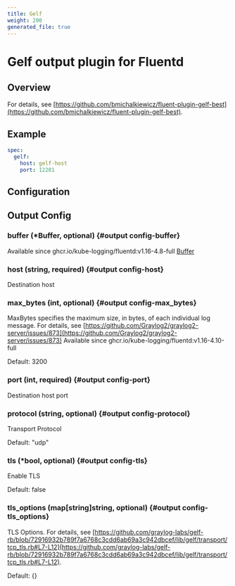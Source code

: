 ```yaml
---
title: Gelf
weight: 200
generated_file: true
---
```


# Gelf output plugin for Fluentd
## Overview

For details, see [https://github.com/bmichalkiewicz/fluent-plugin-gelf-best](https://github.com/bmichalkiewicz/fluent-plugin-gelf-best).

## Example
```yaml
spec:
  gelf:
    host: gelf-host
    port: 12201
```


## Configuration
## Output Config

### buffer (*Buffer, optional) {#output config-buffer}

Available since ghcr.io/kube-logging/fluentd:v1.16-4.8-full [Buffer](../buffer/) 


### host (string, required) {#output config-host}

Destination host 


### max_bytes (int, optional) {#output config-max_bytes}

MaxBytes specifies the maximum size, in bytes, of each individual log message. For details, see [https://github.com/Graylog2/graylog2-server/issues/873](https://github.com/Graylog2/graylog2-server/issues/873) Available since ghcr.io/kube-logging/fluentd:v1.16-4.10-full

Default: 3200

### port (int, required) {#output config-port}

Destination host port 


### protocol (string, optional) {#output config-protocol}

Transport Protocol

Default: "udp"

### tls (*bool, optional) {#output config-tls}

Enable TLS

Default: false

### tls_options (map[string]string, optional) {#output config-tls_options}

TLS Options. For details, see [https://github.com/graylog-labs/gelf-rb/blob/72916932b789f7a6768c3cdd6ab69a3c942dbcef/lib/gelf/transport/tcp_tls.rb#L7-L12](https://github.com/graylog-labs/gelf-rb/blob/72916932b789f7a6768c3cdd6ab69a3c942dbcef/lib/gelf/transport/tcp_tls.rb#L7-L12).

Default: {}


